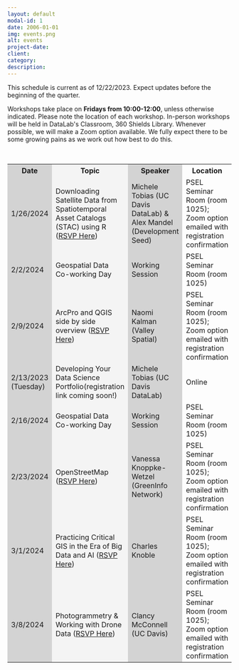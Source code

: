 ```yaml
---
layout: default
modal-id: 1
date: 2006-01-01
img: events.png
alt: events
project-date: 
client: 
category: 
description: 
---
```


<p>This schedule is current as of 12/22/2023. Expect updates before the beginning of the quarter.</p>

<p>Workshops take place on <b>Fridays from 10:00-12:00</b>, unless otherwise indicated. Please note the location of each workshop. In-person workshops will be held in DataLab's Classroom, 360 Shields Library. Whenever possible, we will make a Zoom option available. We fully expect there to be some growing pains as we work out how best to do this.</p>


<br>

<table id="schedule" class="center">
	<colgroup>
		<col style="background-color:lightgray">
		<col style="background-color:#F4F4F4">
		<col style="background-color:lightgray">
	</colgroup>
	<tr>
		<th>Date</th>
		<th>Topic</th>
		<th>Speaker</th>
		<th>Location</th>
	</tr>
	<tr>
		<td>1/26/2024</td>
		<td>Downloading Satellite Data from Spatiotemporal Asset Catalogs (STAC) using R (<a href="https://datalab.ucdavis.edu/eventscalendar/maptimedavis-downloading-satellite-data-from-spatiotemporal-asset-catalogs-stac-using-r/">RSVP Here</a>)</td>
		<td>Michele Tobias (UC Davis DataLab) & Alex Mandel (Development Seed)</td>
		<td>PSEL Seminar Room (room 1025); Zoom option emailed with registration confirmation</td>
	</tr>
	<tr>
		<td>2/2/2024</td>
		<td>Geospatial Data Co-working Day</td>
		<td>Working Session</td>
		<td>PSEL Seminar Room (room 1025)</td>
	</tr>
	<tr>
		<td>2/9/2024</td>
		<td>ArcPro and QGIS side by side overview (<a href="">RSVP Here</a>)</td>
		<td>Naomi Kalman (Valley Spatial)</td>
		<td>PSEL Seminar Room (room 1025); Zoom option emailed with registration confirmation</td>
	</tr>
	<tr>
		<td>2/13/2023 (Tuesday)</td>
		<td>Developing Your Data Science Portfolio(registration link coming soon!)</td>
		<td>Michele Tobias (UC Davis DataLab)</td>
		<td>Online</td>
	</tr>
	<tr>
		<td>2/16/2024</td>
		<td>Geospatial Data Co-working Day</td>
		<td>Working Session</td>
		<td>PSEL Seminar Room (room 1025)</td>
	</tr>
	<tr>
		<td>2/23/2024</td>
		<td>OpenStreetMap (<a href="">RSVP Here</a>)</td>
		<td>Vanessa Knoppke-Wetzel (GreenInfo Network)</td>
		<td>PSEL Seminar Room (room 1025); Zoom option emailed with registration confirmation</td>
	</tr>
	<tr>
		<td>3/1/2024</td>
		<td>Practicing Critical GIS in the Era of Big Data and AI (<a href="">RSVP Here</a>)</td>
		<td>Charles Knoble</td>
		<td>PSEL Seminar Room (room 1025); Zoom option emailed with registration confirmation</td>
	</tr>
	<tr>
		<td>3/8/2024</td>
		<td>Photogrammetry & Working with Drone Data (<a href="">RSVP Here</a>)</td>
		<td>Clancy McConnell (UC Davis)</td>
		<td>PSEL Seminar Room (room 1025); Zoom option emailed with registration confirmation</td>
	</tr>
</table>

<!-- Empty Row Template:
	<tr>
		<td>date</td>
		<td>talk title (registration link coming soon!)</td>
		<td>speaker name</td>
		<td>location</td>
	</tr>
-->
